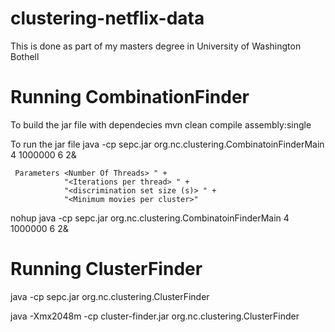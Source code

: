 clustering-netflix-data
=======================

This is done as part of my masters degree in University of Washington Bothell

Running CombinationFinder
=========================
To build the jar file with dependecies
    mvn clean compile assembly:single

To run the jar file
    java -cp sepc.jar org.nc.clustering.CombinatoinFinderMain 4 1000000 6 2&

     Parameters <Number Of Threads> " +
                "<Iterations per thread> " +
                "<discrimination set size (s)> " +
                "<Minimum movies per cluster>"


 nohup java -cp sepc.jar org.nc.clustering.CombinatoinFinderMain 4 1000000 6 2&

 Running ClusterFinder
 =======================

 java -cp sepc.jar org.nc.clustering.ClusterFinder

 java -Xmx2048m -cp cluster-finder.jar org.nc.clustering.ClusterFinder
